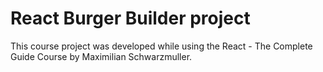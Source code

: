 # React Burger Builder project

This course project was developed while using the React - The Complete Guide Course by Maximilian Schwarzmuller.

